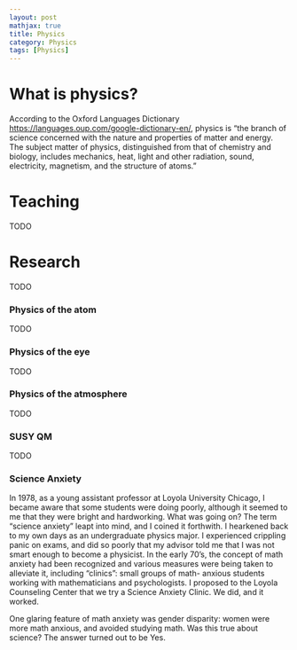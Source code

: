 ```yaml
---
layout: post
mathjax: true
title: Physics
category: Physics
tags: [Physics]
---
```



# What is physics?
According to the Oxford Languages Dictionary https://languages.oup.com/google-dictionary-en/, physics is “the branch of science concerned with the nature and properties of matter and energy. The subject matter of physics, distinguished from that of chemistry and biology, includes mechanics, heat, light and other radiation, sound, electricity, magnetism, and the structure of atoms.” 

# Teaching

TODO

# Research

TODO

###    Physics of the atom

TODO

###    Physics of the eye

TODO

###    Physics of the atmosphere

TODO

###    SUSY QM

TODO

###    Science Anxiety


In 1978, as a young assistant professor at Loyola University Chicago, I became aware that some students were doing poorly, although it seemed to me that they were bright and hardworking. What was going on? The term “science anxiety” leapt into mind, and I coined it forthwith. I hearkened back to my own days as an undergraduate physics major. I experienced crippling panic on exams, and did so poorly that my advisor told me that I was not smart enough to become a physicist. In the early 70’s, the concept of math anxiety had been recognized and various measures were being taken to alleviate it, including “clinics”: small groups of math- anxious students working with mathematicians and psychologists. I proposed to the Loyola Counseling Center that we try a Science Anxiety Clinic. We did, and it worked. 

One glaring feature of math anxiety was gender disparity: women were more math anxious, and avoided studying math. Was this true about science? The answer turned out to be Yes.


